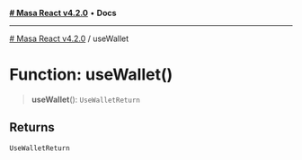 [**# Masa React v4.2.0**](../README.md) • **Docs**

***

[# Masa React v4.2.0](../globals.md) / useWallet

# Function: useWallet()

> **useWallet**(): `UseWalletReturn`

## Returns

`UseWalletReturn`
